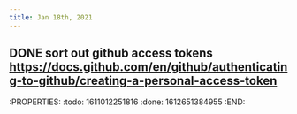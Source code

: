 ```yaml
---
title: Jan 18th, 2021
---
```


## DONE sort out github access tokens https://docs.github.com/en/github/authenticating-to-github/creating-a-personal-access-token
:PROPERTIES:
:todo: 1611012251816
:done: 1612651384955
:END:
##
